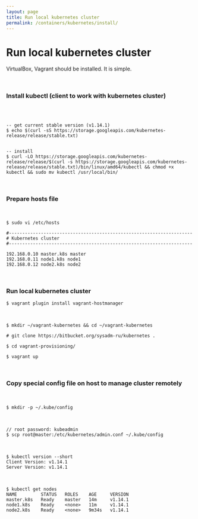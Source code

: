```yaml
---
layout: page
title: Run local kubernetes cluster
permalink: /containers/kubernetes/install/
---
```


# Run local kubernetes cluster

VirtualBox, Vagrant should be installed. It is simple.


<br/>

### Install kubectl (client to work with kubernetes cluster)

<br/>

```shell

-- get current stable version (v1.14.1)
$ echo $(curl -sS https://storage.googleapis.com/kubernetes-release/release/stable.txt)


-- install
$ curl -LO https://storage.googleapis.com/kubernetes-release/release/$(curl -s https://storage.googleapis.com/kubernetes-release/release/stable.txt)/bin/linux/amd64/kubectl && chmod +x kubectl && sudo mv kubectl /usr/local/bin/

```


<br/>

### Prepare hosts file

<br/>

    $ sudo vi /etc/hosts

```
#---------------------------------------------------------------------
# Kubernetes cluster
#---------------------------------------------------------------------

192.168.0.10 master.k8s master
192.168.0.11 node1.k8s node1
192.168.0.12 node2.k8s node2
```

<br/>

### Run local kubernetes cluster

    $ vagrant plugin install vagrant-hostmanager

<br/>

    $ mkdir ~/vagrant-kubernetes && cd ~/vagrant-kubernetes

    # git clone https://bitbucket.org/sysadm-ru/kubernetes .

    $ cd vagrant-provisioning/

    $ vagrant up

<br/>

### Copy special config file on host to manage cluster remotely

<br/>

    $ mkdir -p ~/.kube/config

<br/>

    // root password: kubeadmin
    $ scp root@master:/etc/kubernetes/admin.conf ~/.kube/config

<br/>

    $ kubectl version --short
    Client Version: v1.14.1
    Server Version: v1.14.1

<br/>

    $ kubectl get nodes
    NAME         STATUS   ROLES    AGE     VERSION
    master.k8s   Ready    master   14m     v1.14.1
    node1.k8s    Ready    <none>   11m     v1.14.1
    node2.k8s    Ready    <none>   9m34s   v1.14.1

